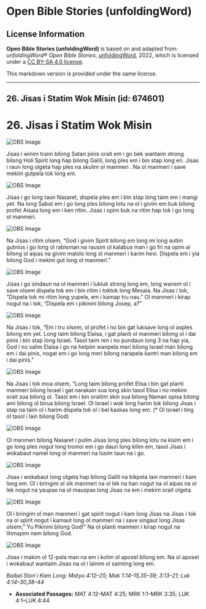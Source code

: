 # Open Bible Stories (unfoldingWord)

## License Information

**Open Bible Stories (unfoldingWord)** is based on and adapted from: _unfoldingWord® Open Bible Stories_, [unfoldingWord](https://unfoldingword.org/utw), 2022, which is licensed under a [CC BY-SA 4.0 license](https://creativecommons.org/licenses/by-sa/4.0/legalcode.en).

This markdown version is provided under the same license.



--------------------------------

## 26. Jisas i Statim Wok Misin (id: 674601)

26\. Jisas i Statim Wok Misin
=============================

![OBS Image](https://cdn.door43.org/obs/jpg/360px/obs-en-26-01.jpg)

Jisas i winim traim bilong Satan pinis orait em i go bek wantaim strong bilong Holi Spirit long hap bilong Galili, long ples em i bin stap long en. Jisas i raun long olgeta hap ples na skulim ol manmeri . Na ol manmeri i save mekim gutpela tok long em.

![OBS Image](https://cdn.door43.org/obs/jpg/360px/obs-en-26-02.jpg)

Jisas i go long taun Nasaret, dispela ples em i bin stap long taim em i mangi yet. Na long Sabat em i go long ples bilong lotu na ol i givim em buk bilong profet Aisaia long em i ken ritim. Jisas i opim buk na ritim hap tok i go long ol manmeri.

![OBS Image](https://cdn.door43.org/obs/jpg/360px/obs-en-26-03.jpg)

Na Jisas i ritim olsem, “God i givim Spirit bilong em long mi long autim gutnius i go long ol rabisman na rausim ol kalabus man i go fri na opim ai bilong ol aipas na givim malolo long ol manmeri i karim hevi. Dispela em i yia bilong God i mekim gut long ol manmeri.”

![OBS Image](https://cdn.door43.org/obs/jpg/360px/obs-en-26-04.jpg)

Jisas i go sindaun na ol manmeri i lukluk strong long em, long wanem ol i save olsem dispela tok em i bin ritim i toktok long Mesaia. Na Jisas i tok, “Dispela tok mi ritim long yupela, em i kamap tru nau.” Ol manmeri i kirap nogut na i tok, “Dispela em i pikinini bilong Josep, a?”

![OBS Image](https://cdn.door43.org/obs/jpg/360px/obs-en-26-05.jpg)

Na Jisas i tok, “Em i tru olsem, ol profet i no bin gat luksave long ol asples bilong em yet. Long taim bilong Elaisa, i gat planti ol manmeri bilong ol i dai pinis i bin stap long Israel. Tasol taim ren i no pundaun long 3 na hap yia, God i no salim Elaisa i go na helpim wanpela meri bilong Israel man bilong em i dai pinis, nogat em i go long meri bilong narapela kantri man bilong em i dai pinis.”

![OBS Image](https://cdn.door43.org/obs/jpg/360px/obs-en-26-06.jpg)

Na Jisas i tok moa olsem, “Long taim bilong profet Elisa i bin gat planti manmeri bilong Israel i gat narakain sua long skin tasol Elisa i no mekim orait sua bilong ol. Tasol em i bin oraitim skin sua bilong Naman opisa bilong ami bilong ol birua bilong Israel. Ol Israel i wok long harim tok bilong Jisas i stap na taim ol i harim dispela tok ol i bel kaskas long em. (\* Ol Israel i ting ol tasol i lain bilong God)

![OBS Image](https://cdn.door43.org/obs/jpg/360px/obs-en-26-07.jpg)

Ol manmeri bilong Nasaret i pulim Jisas long ples bilong lotu na kisim em i go long ples nogut long tromoi em i go daun long kilim em, tasol Jisas i wokabaut namel long ol manmeri na lusim taun na i go.

![OBS Image](https://cdn.door43.org/obs/jpg/360px/obs-en-26-08.jpg)

Jisas i wokabaut long olgeta hap bilong Galili na bikpela lain manmeri i kam long em. Ol i bringim ol sik manmeri na ol lek na han nogut na ol aipas na ol lek nogut na yaupas na ol mauspas long Jisas na em i mekim orait olgeta.

![OBS Image](https://cdn.door43.org/obs/jpg/360px/obs-en-26-09.jpg)

Ol i bringim ol man manmeri i gat spirit nogut i kam long Jisas na Jisas i tok na ol spirit nogut i kamaut long ol manmeri na i save singaut long Jisas olsem," Yu Pikinini bilong God!" Na ol planti manmeri i kirap nogut na litimapim nem bilong God.

![OBS Image](https://cdn.door43.org/obs/jpg/360px/obs-en-26-10.jpg)

Jisas i makim ol 12\-pela man na em i kolim ol aposel bilong em. Na ol aposel i wokabaut wantaim Jisas na ol i lainim ol samting long em.

*Baibel Stori i Kam Long: Matyu 4:12–25; Mak 1:14–15,35–39; 3:13–21; Luk 4:14–30,38–44*

* **Associated Passages:** MAT 4:12–MAT 4:25; MRK 1:1–MRK 3:35; LUK 4:1–LUK 4:44

